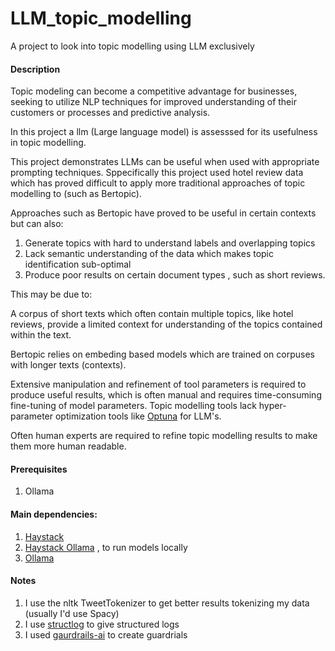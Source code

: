 # LLM_topic_modelling
A project to look into topic modelling using LLM exclusively

#### Description
Topic modeling can become a competitive advantage for businesses, seeking to utilize NLP techniques for improved understanding of their customers or processes and predictive analysis.

In this project a llm (Large language model) is assesssed for its usefulness in topic modelling.

This project demonstrates LLMs can be useful when  used with appropriate prompting techniques. Sppecifically this project used hotel review data which has proved difficult to apply more traditional approaches of topic modelling to (such as Bertopic).

Approaches such as Bertopic have proved to be useful in certain contexts but can also:
1. Generate topics with hard to understand labels and  overlapping topics
2. Lack semantic understanding of the data which makes topic identification sub-optimal
3. Produce poor results on certain document types , such as short reviews.

This may be due to:

A corpus of short texts which often contain multiple topics, like hotel reviews, 
provide a limited context for understanding of the topics contained within the text. 

Bertopic relies on embeding based models which are trained on corpuses with longer texts (contexts).

Extensive  manipulation and refinement of tool parameters is required to produce useful results, which is often manual and requires time-consuming fine-tuning of model parameters. Topic modelling tools lack hyper-parameter optimization tools like [Optuna](https://optuna.org/) for LLM's.

Often human experts are required to refine topic modelling results to make them more human readable.

#### Prerequisites

1. Ollama

#### Main dependencies:

1. [Haystack](https://haystack.deepset.ai/)
2. [Haystack Ollama](https://haystack.deepset.ai/integrations/ollama) , to run models locally
3. [Ollama](https://github.com/ollama/ollama)

#### Notes
1. I use the nltk TweetTokenizer to get better results tokenizing my data (usually I'd use Spacy)
2. I use [structlog](https://www.structlog.org/en/stable/) to give structured logs
3. I used [gaurdrails-ai](https://www.guardrailsai.com/) to create guardrials
